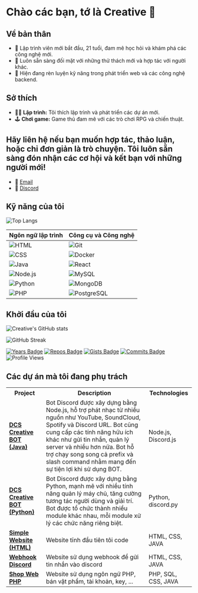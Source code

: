 # Chào các bạn, tớ là Creative 👋

## Về bản thân
- 🎂 Lập trình viên mới bắt đầu, 21 tuổi, đam mê học hỏi và khám phá các công nghệ mới.
- 🚀 Luôn sẵn sàng đối mặt với những thử thách mới và hợp tác với người khác.
- 🌱 Hiện đang rèn luyện kỹ năng trong phát triển web và các công nghệ backend.

## Sở thích
- 👨‍💻 **Lập trình:** Tôi thích lập trình và phát triển các dự án mới.
- 🕹️ **Chơi game:** Game thủ đam mê với các trò chơi RPG và chiến thuật.

## Hãy liên hệ nếu bạn muốn hợp tác, thảo luận, hoặc chỉ đơn giản là trò chuyện. Tôi luôn sẵn sàng đón nhận các cơ hội và kết bạn với những người mới!
- 📧 [Email](mailto:vngctcreative@gmail.com)
- 🔗 [Discord](https://discord.gg/4Sbc2hVvNT)

## Kỹ năng của tôi

![Top Langs](https://github-readme-stats.vercel.app/api/top-langs/?username=vngctcreative&layout=compact&theme=tokyonight)

| Ngôn ngữ lập trình | Công cụ và Công nghệ |
|---------------------|----------------------|
| ![HTML](https://img.shields.io/badge/-HTML5-black?style=for-the-badge&logo=html5) | ![Git](https://img.shields.io/badge/-Git-black?style=for-the-badge&logo=git) |
| ![CSS](https://img.shields.io/badge/-CSS3-black?style=for-the-badge&logo=css3) | ![Docker](https://img.shields.io/badge/-Docker-black?style=for-the-badge&logo=docker) |
| ![Java](https://img.shields.io/badge/-Java-black?style=for-the-badge&logo=java) | ![React](https://img.shields.io/badge/-React-black?style=for-the-badge&logo=react) |
| ![Node.js](https://img.shields.io/badge/-Node.js-black?style=for-the-badge&logo=node.js) | ![MySQL](https://img.shields.io/badge/-MySQL-black?style=for-the-badge&logo=mysql) | 
| ![Python](https://img.shields.io/badge/-Python-black?style=for-the-badge&logo=python) | ![MongoDB](https://img.shields.io/badge/-MongoDB-black?style=for-the-badge&logo=mongodb) | 
| ![PHP](https://img.shields.io/badge/-PHP-black?style=for-the-badge&logo=php) | ![PostgreSQL](https://img.shields.io/badge/-PostgreSQL-black?style=for-the-badge&logo=postgresql) |

## Khởi đầu của tôi

![Creative's GitHub stats](https://github-readme-stats.vercel.app/api?username=vngctcreative&show_icons=true&theme=radical)

![GitHub Streak](https://github-readme-streak-stats.herokuapp.com/?user=vngctcreative&theme=radical)

[![Years Badge](https://badges.pufler.dev/years/vngctcreative)](https://badges.pufler.dev)
[![Repos Badge](https://badges.pufler.dev/repos/vngctcreative)](https://badges.pufler.dev)
[![Gists Badge](https://badges.pufler.dev/gists/vngctcreative)](https://badges.pufler.dev)
[![Commits Badge](https://badges.pufler.dev/commits/monthly/vngctcreative)](https://badges.pufler.dev)
![Profile Views](https://komarev.com/ghpvc/?username=vngctcreative&style=flat-square)

## Các dự án mà tôi đang phụ trách
<table>
  <tr>
    <th>Project</th>
    <th>Description</th>
    <th>Technologies</th>
  </tr>
  <tr>
    <td><a href="https://github.com/vngctcreative/botdiscordjava"><b>DCS Creative BOT (Java)</b></a></td>
    <td>Bot Discord được xây dựng bằng Node.js, hỗ trợ phát nhạc từ nhiều nguồn như YouTube, SoundCloud, Spotify và Discord URL. Bot cũng cung cấp các tính năng hữu ích khác như gửi tin nhắn, quản lý server và nhiều hơn nữa. Bot hỗ trợ chạy song song cả prefix và slash command nhằm mang đến sự tiện lợi khi sử dụng BOT.</td>
    <td>Node.js, Discord.js</td>
  </tr>
  <tr>
    <td><a href="https://github.com/vngctcreative/botdiscordpython"><b>DCS Creative BOT (Python)</b></a></td>
    <td>Bot Discord được xây dựng bằng Python, mạnh mẽ với nhiều tính năng quản lý máy chủ, tăng cường tương tác người dùng và giải trí. Bot được tổ chức thành nhiều module khác nhau, mỗi module xử lý các chức năng riêng biệt.</td>
    <td>Python, discord.py</td>
  </tr>
  <tr>
    <td><a href="https://github.com/vngctcreative/htmlweb"><b>Simple Website (HTML)</b></a></td>
    <td>Website tĩnh đầu tiên tôi code</td>
    <td>HTML, CSS, JAVA</td>
  </tr>
  <tr>
    <td><a href="https://github.com/vngctcreative/webhook-discord"><b>Webhook Discord</b></a></td>
    <td>Website sử dụng webhook để gửi tin nhắn vào discord</td>
    <td>HTML, CSS, JAVA</td>
  </tr>
    <tr>
    <td><a href="https://github.com/vngctcreative/shopwebphp"><b>Shop Web PHP</b></a></td>
    <td>Website sử dụng ngôn ngữ PHP, bán vật phẩm, tài khoản, key, ...</td>
    <td>PHP, SQL, CSS, JAVA</td>
  </tr>
</table>
